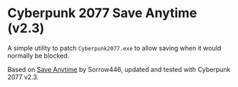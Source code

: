 # Cyberpunk 2077 Save Anytime (v2.3)

A simple utility to patch `Cyberpunk2077.exe` to allow saving when it would normally be blocked.

Based on [Save Anytime](https://www.nexusmods.com/cyberpunk2077/mods/610) by Sorrow446, updated and tested with Cyberpunk 2077 v2.3.
